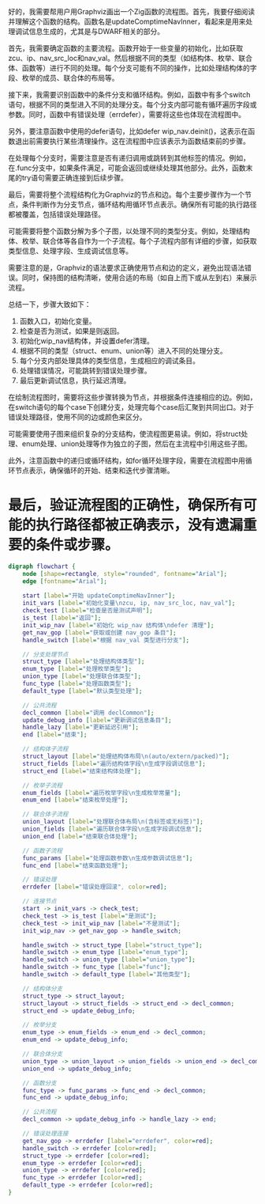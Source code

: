 好的，我需要帮用户用Graphviz画出一个Zig函数的流程图。首先，我要仔细阅读并理解这个函数的结构。函数名是updateComptimeNavInner，看起来是用来处理调试信息生成的，尤其是与DWARF相关的部分。

首先，我需要确定函数的主要流程。函数开始于一些变量的初始化，比如获取zcu、ip、nav_src_loc和nav_val。然后根据不同的类型（如结构体、枚举、联合体、函数等）进行不同的处理。每个分支可能有不同的操作，比如处理结构体的字段、枚举的成员、联合体的布局等。

接下来，我需要识别函数中的条件分支和循环结构。例如，函数中有多个switch语句，根据不同的类型进入不同的处理分支。每个分支内部可能有循环遍历字段或参数。同时，函数中有错误处理（errdefer），需要将这些也体现在流程图中。

另外，要注意函数中使用的defer语句，比如defer wip_nav.deinit()，这表示在函数退出前需要执行某些清理操作。这在流程图中应该表示为函数结束前的步骤。

在处理每个分支时，需要注意是否有递归调用或跳转到其他标签的情况。例如，在.func分支中，如果条件满足，可能会返回或继续处理其他部分。此外，函数末尾的try语句需要正确连接到后续步骤。

最后，需要将整个流程结构化为Graphviz的节点和边。每个主要步骤作为一个节点，条件判断作为分支节点，循环结构用循环节点表示。确保所有可能的执行路径都被覆盖，包括错误处理路径。

可能需要将整个函数分解为多个子图，以处理不同的类型分支。例如，处理结构体、枚举、联合体等各自作为一个子流程。每个子流程内部有详细的步骤，如获取类型信息、处理字段、生成调试信息等。

需要注意的是，Graphviz的语法要求正确使用节点和边的定义，避免出现语法错误。同时，保持图的结构清晰，使用合适的布局（如自上而下或从左到右）来展示流程。

总结一下，步骤大致如下：
1. 函数入口，初始化变量。
2. 检查是否为测试，如果是则返回。
3. 初始化wip_nav结构体，并设置defer清理。
4. 根据不同的类型（struct、enum、union等）进入不同的处理分支。
5. 每个分支内部处理具体的类型信息，生成相应的调试条目。
6. 处理错误情况，可能跳转到错误处理步骤。
7. 最后更新调试信息，执行延迟清理。

在绘制流程图时，需要将这些步骤转换为节点，并根据条件连接相应的边。例如，在switch语句的每个case下创建分支，处理完每个case后汇聚到共同出口。对于错误处理路径，使用不同的边或颜色来区分。

可能需要使用子图来组织复杂的分支结构，使流程图更易读。例如，将struct处理、enum处理、union处理等作为独立的子图，然后在主流程中引用这些子图。

此外，注意函数中的递归或循环结构，如for循环处理字段，需要在流程图中用循环节点表示，确保循环的开始、结束和迭代步骤清晰。

最后，验证流程图的正确性，确保所有可能的执行路径都被正确表示，没有遗漏重要的条件或步骤。
================================================
```dot
digraph flowchart {
    node [shape=rectangle, style="rounded", fontname="Arial"];
    edge [fontname="Arial"];
    
    start [label="开始 updateComptimeNavInner"];
    init_vars [label="初始化变量\nzcu, ip, nav_src_loc, nav_val"];
    check_test [label="检查是否是测试声明"];
    is_test [label="返回"];
    init_wip_nav [label="初始化 wip_nav 结构体\ndefer 清理"];
    get_nav_gop [label="获取或创建 nav_gop 条目"];
    handle_switch [label="根据 nav_val 类型进行分支"];

    // 分支处理节点
    struct_type [label="处理结构体类型"];
    enum_type [label="处理枚举类型"];
    union_type [label="处理联合体类型"];
    func_type [label="处理函数类型"];
    default_type [label="默认类型处理"];

    // 公共流程
    decl_common [label="调用 declCommon"];
    update_debug_info [label="更新调试信息条目"];
    handle_lazy [label="更新延迟引用"];
    end [label="结束"];

    // 结构体子流程
    struct_layout [label="处理结构体布局\n(auto/extern/packed)"];
    struct_fields [label="遍历结构体字段\n生成字段调试信息"];
    struct_end [label="结束结构体处理"];

    // 枚举子流程
    enum_fields [label="遍历枚举字段\n生成枚举常量"];
    enum_end [label="结束枚举处理"];

    // 联合体子流程
    union_layout [label="处理联合体布局\n(含标签或无标签)"];
    union_fields [label="遍历联合体字段\n生成字段调试信息"];
    union_end [label="结束联合体处理"];

    // 函数子流程
    func_params [label="处理函数参数\n生成参数调试信息"];
    func_end [label="结束函数处理"];

    // 错误处理
    errdefer [label="错误处理回滚", color=red];

    // 连接节点
    start -> init_vars -> check_test;
    check_test -> is_test [label="是测试"];
    check_test -> init_wip_nav [label="不是测试"];
    init_wip_nav -> get_nav_gop -> handle_switch;

    handle_switch -> struct_type [label="struct_type"];
    handle_switch -> enum_type [label="enum_type"];
    handle_switch -> union_type [label="union_type"];
    handle_switch -> func_type [label="func"];
    handle_switch -> default_type [label="其他类型"];

    // 结构体分支
    struct_type -> struct_layout;
    struct_layout -> struct_fields -> struct_end -> decl_common;
    struct_end -> update_debug_info;

    // 枚举分支
    enum_type -> enum_fields -> enum_end -> decl_common;
    enum_end -> update_debug_info;

    // 联合体分支
    union_type -> union_layout -> union_fields -> union_end -> decl_common;
    union_end -> update_debug_info;

    // 函数分支
    func_type -> func_params -> func_end -> decl_common;
    func_end -> update_debug_info;

    // 公共流程
    decl_common -> update_debug_info -> handle_lazy -> end;

    // 错误处理连接
    get_nav_gop -> errdefer [label="errdefer", color=red];
    handle_switch -> errdefer [color=red];
    struct_type -> errdefer [color=red];
    enum_type -> errdefer [color=red];
    union_type -> errdefer [color=red];
    func_type -> errdefer [color=red];
    default_type -> errdefer [color=red];
}
```